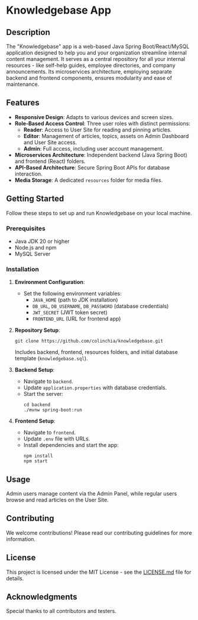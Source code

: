# Knowledgebase App

## Description
The "Knowledgebase" app is a web-based Java Spring Boot/React/MySQL application designed to help you and your organization streamline internal content management. It serves as a central repository for all your internal resources - like self-help guides, employee directories, and company announcements. Its microservices architecture, employing separate backend and frontend components, ensures modularity and ease of maintenance.

## Features
- **Responsive Design**: Adapts to various devices and screen sizes.
- **Role-Based Access Control**: Three user roles with distinct permissions:
    - **Reader**: Access to User Site for reading and pinning articles.
    - **Editor**: Management of articles, topics, assets on Admin Dashboard and User Site access.
    - **Admin**: Full access, including user account management.
- **Microservices Architecture**: Independent backend (Java Spring Boot) and frontend (React) folders.
- **API-Based Architecture**: Secure Spring Boot APIs for database interaction.
- **Media Storage**: A dedicated `resources` folder for media files.

## Getting Started
Follow these steps to set up and run Knowledgebase on your local machine.

### Prerequisites
- Java JDK 20 or higher
- Node.js and npm
- MySQL Server

### Installation
1. **Environment Configuration**:
   - Set the following environment variables:
     - `JAVA_HOME` (path to JDK installation)
     - `DB_URL`, `DB_USERNAME`, `DB_PASSWORD` (database credentials)
     - `JWT_SECRET` (JWT token secret)
     - `FRONTEND_URL` (URL for frontend app)

2. **Repository Setup**:
   ```
   git clone https://github.com/colinchia/knowledgebase.git
   ```
   Includes backend, frontend, resources folders, and initial database template (`knowledgebase.sql`).

3. **Backend Setup**:
   - Navigate to `backend`.
   - Update `application.properties` with database credentials.
   - Start the server:
     ```
     cd backend
     ./mvnw spring-boot:run
     ```

4. **Frontend Setup**:
   - Navigate to `frontend`.
   - Update `.env` file with URLs.
   - Install dependencies and start the app:
     ```
     npm install
     npm start
     ```

## Usage
Admin users manage content via the Admin Panel, while regular users browse and read articles on the User Site.

## Contributing
We welcome contributions! Please read our contributing guidelines for more information.

## License
This project is licensed under the MIT License - see the [LICENSE.md](LICENSE.md) file for details.

## Acknowledgments
Special thanks to all contributors and testers.
